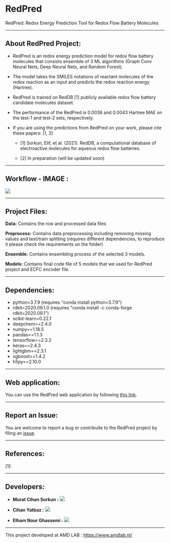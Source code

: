 # RedPred 
RedPred: Redox Energy Prediction Tool for Redox Flow Battery Molecules

------------------------------------------

## About RedPred Project:

* RedPred is an redox energy prediction model for redox flow battery molecules that consists ensemble of 3 ML algorithms (Graph Conv Neural Nets, Deep Neural Nets, and Random Forest).
 
* The model takes the SMILES notations of reactant molecules of the redox reaction as an input and predicts the redox reaction energy (Hartree).

* RedPred is trained on RedDB [1] publicly available redox flow battery candidate molecules dataset.

* The performance of the RedPred is 0.0036 and 0.0043 Hartree MAE on the test-1 and test-2 sets, respectively.

* If you are using the predictions from RedPred on your work, please cite these papers: [1, 2] 

  * [1] Sorkun, Elif, et al. (2021). RedDB, a computational database of electroactive molecules for aqueous redox flow batteries.

  * [2] In preparation (will be updated soon)


------------------------------------------
## Workflow - IMAGE :

![](redpred_app.gif)

------------------------------------------

## Project Files:


**Data:** Contains the row and processed data files 

**Preprocess:** Contains data preprocessing including removing missing values and test/train splitting (requires different dependencies, to reproduce it please check the requirements on the folder)

**Ensemble:** Contains ensembling process of the selected 3 models. 

**Models:** Contains final code file of 5 models that we used for RedPred project and ECFC encoder file.

------------------------------------------


## Dependencies:

- python=3.7.9 (requires "conda install python=3.7.9")
- rdkit=2020.09.1.0 (requires "conda install -c conda-forge rdkit=2020.09.1")
- scikit-learn=0.22.1
- deepchem==2.4.0
- numpy==1.18.5
- pandas==1.1.3
- tensorflow==2.3.2
- keras==2.4.3
- lightgbm==2.3.1
- xgboost==1.4.2
- h5py==2.10.0

------------------------------------------


## Web application:


You can use the RedPred web application by following [this link](https://share.streamlit.io/mcsorkun/redpred-web/main/app.py).

------------------------------------------

## Report an Issue:
             
You are welcome to report a bug or contribuite to the RedPred project by filing an [issue](https://github.com/mcsorkun/RedPred/issues).


------------------------------------------

## References:


[1]: 



------------------------------------------

## Developers:

* **Murat Cihan Sorkun :** [![](https://img.shields.io/badge/LinkedIn-%230077B5.svg?&style=flat&logo=linkedin&logoColor=white)](https://www.linkedin.com/in/murat-cihan-sorkun/) 

* **Cihan Yatbaz :** [![](https://img.shields.io/badge/LinkedIn-%230077B5.svg?&style=flat&logo=linkedin&logoColor=white)](https://www.linkedin.com/in/cihanyatbaz/) 

* **Elham Nour Ghassemi :** [![](https://img.shields.io/badge/LinkedIn-%230077B5.svg?&style=flat&logo=linkedin&logoColor=white)](https://www.linkedin.com/in/elhamnourghassemi/)
      


------------------------------------------


This project developed at AMD LAB : https://www.amdlab.nl/
